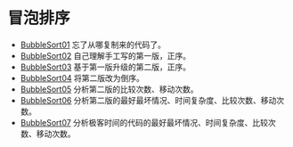 冒泡排序
==================

- [BubbleSort01](src/main/java/hello/algorithm/sort/lesson01/BubbleSort01.java) 忘了从哪复制来的代码了。
- [BubbleSort02](src/main/java/hello/algorithm/sort/lesson01/BubbleSort02.java) 自己理解手工写的第一版，正序。
- [BubbleSort03](src/main/java/hello/algorithm/sort/lesson01/BubbleSort03.java) 基于第一版升级的第二版，正序。
- [BubbleSort04](src/main/java/hello/algorithm/sort/lesson01/BubbleSort04.java) 将第二版改为倒序。
- [BubbleSort05](src/main/java/hello/algorithm/sort/lesson01/BubbleSort05.java) 分析第二版的比较次数、移动次数。
- [BubbleSort06](src/main/java/hello/algorithm/sort/lesson01/BubbleSort06.java) 分析第二版的最好最坏情况、时间复杂度、比较次数、移动次数。
- [BubbleSort07](src/main/java/hello/algorithm/sort/lesson01/BubbleSort07.java) 分析极客时间的代码的最好最坏情况、时间复杂度、比较次数、移动次数。